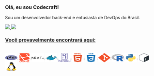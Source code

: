 ### Olá, eu sou Codecraft!
Sou um desenvolvedor back-end e entusiasta de DevOps do Brasil.

<div>
  <a href="https://github.com/hyuzaki0">
  <img height="150em" src="https://github-readme-stats.vercel.app/api?username=hyuzaki0&show_icons=true&theme=dark&include_all_commits=true&count_private=true"/>
  <img height="150em" src="https://github-readme-stats.vercel.app/api/top-langs/?username=hyuzaki0&layout=compact&langs_count=16&theme=dark"/>
</div>

### Você provavelmente encontrará aqui:

<div style="display: inline_block"><br>
  <img align="center" alt="Codecraft desenvolvendo PHP" height="30" width="40" src="https://raw.githubusercontent.com/devicons/devicon/master/icons/php/php-original.svg">
  <img align="center" alt="Codecraft desenvolvendo Laravel" height="30" width="40" src="https://raw.githubusercontent.com/devicons/devicon/master/icons/laravel/laravel-plain-wordmark.svg">
  <img align="center" alt="Codecraft desenvolvendo NextJs" height="30" width="40" src="https://raw.githubusercontent.com/devicons/devicon/master/icons/nextjs/nextjs-original-wordmark.svg">
  <img align="center" alt="Codecraft desenvolvendo Docker" height="30" width="40" src="https://raw.githubusercontent.com/devicons/devicon/master/icons/docker/docker-original.svg">
  <img align="center" alt="Codecraft desenvolvendo no Heroku" height="30" width="40" src="https://raw.githubusercontent.com/devicons/devicon/master/icons/heroku/heroku-original-wordmark.svg">
  <img align="center" alt="Codecraft desenvolvendo Html5" height="30" width="40" src="https://raw.githubusercontent.com/devicons/devicon/master/icons/html5/html5-plain-wordmark.svg">
  <img align="center" alt="Codecraft desenvolvendo Css3" height="30" width="40" src="https://raw.githubusercontent.com/devicons/devicon/master/icons/css3/css3-plain-wordmark.svg">
  <img align="center" alt="Codecraft desenvolvendo no Git" height="30" width="40" src="https://raw.githubusercontent.com/devicons/devicon/master/icons/git/git-original.svg">
  <img align="center" alt="Codecraft desenvolvendo R" height="30" width="40" src="https://raw.githubusercontent.com/devicons/devicon/master/icons/r/r-original.svg">
  <img align="center" alt="Codecraft desenvolvendo Python" height="30" width="40" src="https://raw.githubusercontent.com/devicons/devicon/master/icons/python/python-original.svg">
  <img align="center" alt="Codecraft desenvolvendo Bash" height="30" width="40" src="https://raw.githubusercontent.com/devicons/devicon/master/icons/bash/bash-original.svg">
  <img align="center" alt="Codecraft desenvolvendo no Linux" height="30" width="40" src="https://raw.githubusercontent.com/devicons/devicon/master/icons/linux/linux-original.svg"/>
</div>

